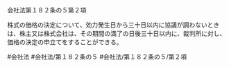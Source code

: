 会社法第１８２条の５第２項

株式の価格の決定について、効力発生日から三十日以内に協議が調わないときは、株主又は株式会社は、その期間の満了の日後三十日以内に、裁判所に対し、価格の決定の申立てをすることができる。

#会社法
#会社法/第１８２条の５
#会社法/第１８２条の５/第２項
